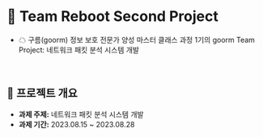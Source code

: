 # 🌈 Team Reboot Second Project
- ☁ 구름(goorm) 정보 보호 전문가 양성 마스터 클래스 과정 1기의 goorm Team Project: 네트워크 패킷 분석 시스템 개발
<br>

## 📂 프로젝트 개요

- **과제 주제:** 네트워크 패킷 분석 시스템 개발
- **과제 기간:** 2023.08.15 ~ 2023.08.28

<br>
